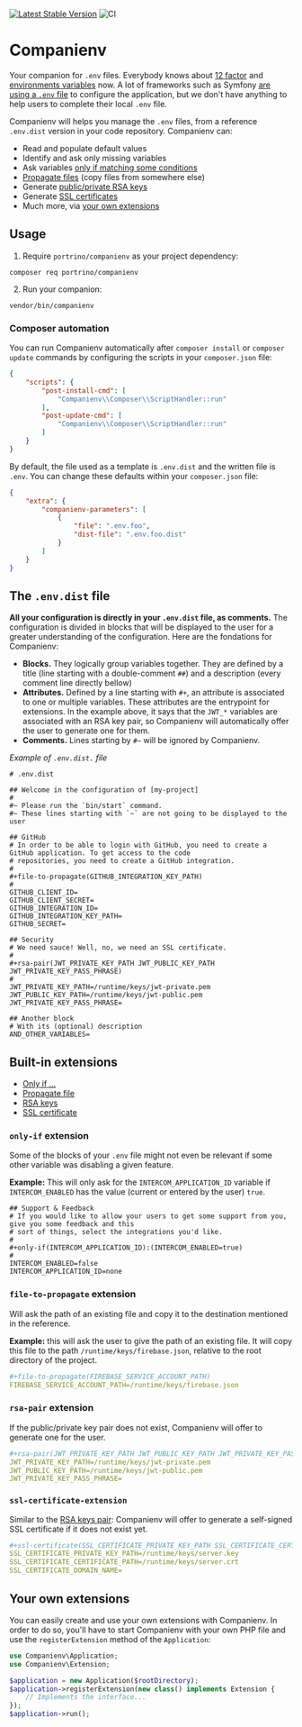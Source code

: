 [![Latest Stable Version](https://poser.pugx.org/portrino/companienv/v/stable)](https://packagist.org/packages/portrino/companienv)
![CI](https://github.com/portrino/companienv/actions/workflows/ci.yml/badge.svg)

# Companienv

Your companion for `.env` files. Everybody knows about [12 factor](https://12factor.net/) and [environments variables](https://12factor.net/config) now.
A lot of frameworks such as Symfony [are using a `.env` file](https://symfony.com/doc/current/configuration.html#the-env-file-environment-variables) to configure the application,
but we don't have anything to help users to complete their local `.env` file.

Companienv will helps you manage the `.env` files, from a reference `.env.dist` version in your code repository. Companienv can:

- Read and populate default values
- Identify and ask only missing variables
- Ask variables [only if matching some conditions](#only-if-extension)
- [Propagate files](#file-to-propagate-extension) (copy files from somewhere else)
- Generate [public/private RSA keys](#rsa-pair-extension)
- Generate [SSL certificates](#ssl-certificate-extension)
- Much more, via [your own extensions](#your-own-extensions)

## Usage

1. Require `portrino/companienv` as your project dependency:
```
composer req portrino/companienv
```

2. Run your companion:
```
vendor/bin/companienv
```

### Composer automation

You can run Companienv automatically after `composer install` or `composer update` commands by configuring the scripts in your `composer.json` file:

```json
{
    "scripts": {
        "post-install-cmd": [
            "Companienv\\Composer\\ScriptHandler::run"
        ],
        "post-update-cmd": [
            "Companienv\\Composer\\ScriptHandler::run"
        ]
    }
}
```

By default, the file used as a template is `.env.dist` and the written file is `.env`. You can change these defaults within your `composer.json` file:


```json
{
    "extra": {
        "companienv-parameters": [
            {
                "file": ".env.foo",
                "dist-file": ".env.foo.dist"
            }
        ]
    }
}
```

## The `.env.dist` file

**All your configuration is directly in your `.env.dist` file, as comments.** The configuration is divided in blocks that 
will be displayed to the user for a greater understanding of the configuration. Here are the fondations for Companienv:

- **Blocks.** They logically group variables together. They are defined by a title (line starting with a double-comment 
  `##`) and a description (every comment line directly bellow)
- **Attributes.** Defined by a line starting with `#+`, an attribute is associated to one or multiple variables. These 
  attributes are the entrypoint for extensions. In the example above, it says that the `JWT_*` variables are associated
  with an RSA key pair, so Companienv will automatically offer the user to generate one for them.
- **Comments.** Lines starting by `#~` will be ignored by Companienv.

*Example of `.env.dist.` file*
```
# .env.dist

## Welcome in the configuration of [my-project]
#
#~ Please run the `bin/start` command.
#~ These lines starting with `~` are not going to be displayed to the user

## GitHub
# In order to be able to login with GitHub, you need to create a GitHub application. To get access to the code
# repositories, you need to create a GitHub integration.
#
#+file-to-propagate(GITHUB_INTEGRATION_KEY_PATH)
#
GITHUB_CLIENT_ID=
GITHUB_CLIENT_SECRET=
GITHUB_INTEGRATION_ID=
GITHUB_INTEGRATION_KEY_PATH=
GITHUB_SECRET=

## Security
# We need sauce! Well, no, we need an SSL certificate.
#
#+rsa-pair(JWT_PRIVATE_KEY_PATH JWT_PUBLIC_KEY_PATH JWT_PRIVATE_KEY_PASS_PHRASE)
#
JWT_PRIVATE_KEY_PATH=/runtime/keys/jwt-private.pem
JWT_PUBLIC_KEY_PATH=/runtime/keys/jwt-public.pem
JWT_PRIVATE_KEY_PASS_PHRASE=

## Another block
# With its (optional) description
AND_OTHER_VARIABLES=
```

## Built-in extensions

- [Only if ...](#only-if-extension)
- [Propagate file](#file-to-propagate-extension)
- [RSA keys](#rsa-pair-extension)
- [SSL certificate](#ssl-certificate-extension)

### `only-if` extension

Some of the blocks of your `.env` file might not even be relevant if some other variable was disabling a given feature.

**Example:** This will only ask for the `INTERCOM_APPLICATION_ID` variable if `INTERCOM_ENABLED` has the value (current 
or entered by the user) `true`.
```
## Support & Feedback
# If you would like to allow your users to get some support from you, give you some feedback and this
# sort of things, select the integrations you'd like.
#
#+only-if(INTERCOM_APPLICATION_ID):(INTERCOM_ENABLED=true)
#
INTERCOM_ENABLED=false
INTERCOM_APPLICATION_ID=none
```

### `file-to-propagate` extension

Will ask the path of an existing file and copy it to the destination mentioned in the reference.

**Example:** this will ask the user to give the path of an existing file. It will copy this file to the path 
             `/runtime/keys/firebase.json`, relative to the root directory of the project.
```yaml
#+file-to-propagate(FIREBASE_SERVICE_ACCOUNT_PATH)
FIREBASE_SERVICE_ACCOUNT_PATH=/runtime/keys/firebase.json
```

### `rsa-pair` extension

If the public/private key pair does not exist, Companienv will offer to generate one for the user.
```yaml
#+rsa-pair(JWT_PRIVATE_KEY_PATH JWT_PUBLIC_KEY_PATH JWT_PRIVATE_KEY_PASS_PHRASE)
JWT_PRIVATE_KEY_PATH=/runtime/keys/jwt-private.pem
JWT_PUBLIC_KEY_PATH=/runtime/keys/jwt-public.pem
JWT_PRIVATE_KEY_PASS_PHRASE=
```

### `ssl-certificate-extension`

Similar to the [RSA keys pair](#rsa-pair-extension): Companienv will offer to generate a self-signed SSL certificate if
it does not exist yet.

```yaml
#+ssl-certificate(SSL_CERTIFICATE_PRIVATE_KEY_PATH SSL_CERTIFICATE_CERTIFICATE_PATH SSL_CERTIFICATE_DOMAIN_NAME)
SSL_CERTIFICATE_PRIVATE_KEY_PATH=/runtime/keys/server.key
SSL_CERTIFICATE_CERTIFICATE_PATH=/runtime/keys/server.crt
SSL_CERTIFICATE_DOMAIN_NAME=
```

## Your own extensions

You can easily create and use your own extensions with Companienv. In order to do so, you'll have to start Companienv 
with your own PHP file and use the `registerExtension` method of the `Application`:

```php
use Companienv\Application;
use Companienv\Extension;

$application = new Application($rootDirectory);
$application->registerExtension(new class() implements Extension {
    // Implements the interface...
});
$application->run();
```
